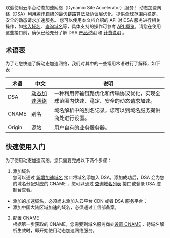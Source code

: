 欢迎使用云平台动态加速网络（Dynamic Site Accelerator）服务！
动态加速网络（DSA）利用腾讯自研的最优链路算法及协议层优化，提供全球范围内稳定、安全的动态请求加速服务。
您可以使用本文档介绍的 API 对 DSA 服务进行相关操作，如[接入域名](http://tce.fsphere.cn/document/product/570/13941)、[查询域名](http://tce.fsphere.cn/document/product/570/13940)等，具体支持的操作可参考 [API 概览](/document/product/570/13924)。请您在使用这些接口前，确保已经充分了解 DSA [产品说明](http://tce.fsphere.cn/document/product/570/8645 "点击查看产品说明") 和 [计费说明](http://tce.fsphere.cn/document/product/570/10979 "点击查看计费说明") 。

## 术语表
为了让您快速了解动态加速网络，我们对其中的一些常用术语进行了解释，如下表：

| 术语     | 中文                                       | 说明                                 |
| ------ | ---------------------------------------- | ---------------------------------- |
| DSA    | [动态加速网络](http://tce.fsphere.cn/document/product/570/8645) | 一种利用传输链路优化和传输协议优化，实现全球范围内快速、稳定、安全的动态请求加速。 |
| CNAME  | 别名                                       | 域名解析中的别名记录，您可以到域名服务提供商处进行设置。       |
| Origin | 源站                                       | 用户自有的业务服务器。                         |


## 快速使用入门
为了使用动态加速网络，您只需要完成以下两个步骤：

1. 添加域名  
   您可以通过 [新增加速域名](http://tce.fsphere.cn/document/product/570/13941) 接口将域名添加入 DSA，添加成功后，DSA 会为您的域名分配对应的 CNAME ，您可以通过 [查询域名列表](http://tce.fsphere.cn/document/product/570/13940) 接口或登录 DSA 控制台查看。
	
  -  添加的加速域名，必须尚未添加入云平台 CDN 或者 DSA 服务平台；  
  -  添加中国大陆区域加速的域名，必须通过工信部备案。  

2. 配置 CNAME  
   根据第一步获取的 CNAME，您需要到域名服务商处[设置 CNAME](http://tce.fsphere.cn/document/product/570/11134) ，待域名解析生效时，即开始使用动态加速网络服务。




